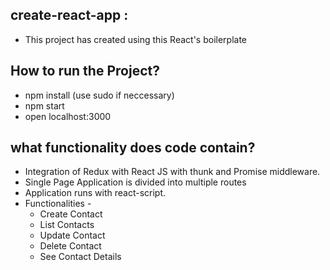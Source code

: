
## create-react-app : 
- This project has created using this React's boilerplate

## How to run the Project?
- npm install (use sudo if neccessary)
- npm start
- open localhost:3000

## what functionality does code contain?

- Integration of Redux with React JS with thunk and Promise middleware.
- Single Page Application is divided into multiple routes
- Application runs with react-script.
- Functionalities - 
   - Create Contact
   - List Contacts
   - Update Contact
   - Delete Contact
   - See Contact Details
